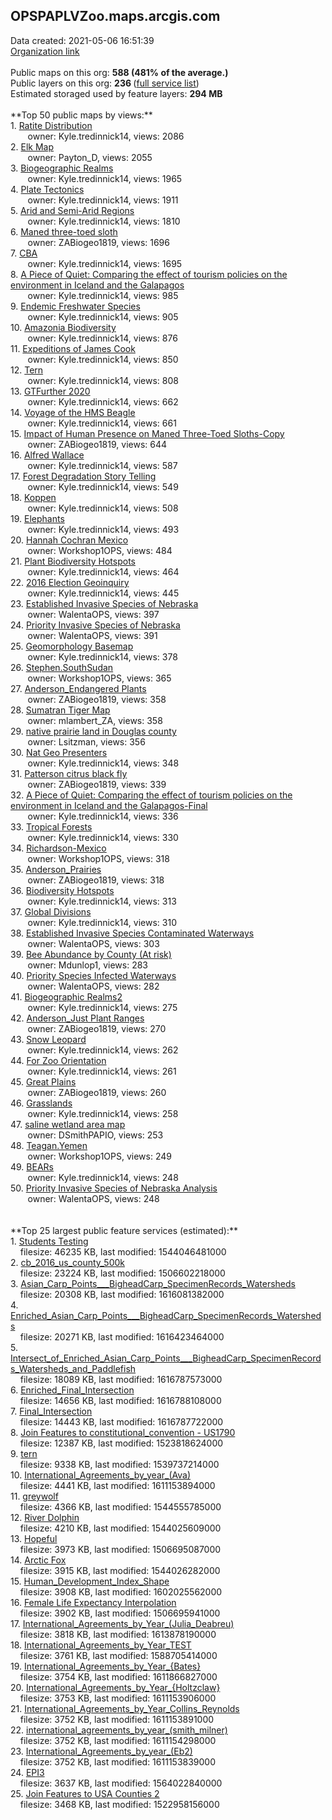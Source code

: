 <h2>OPSPAPLVZoo.maps.arcgis.com</h2> Data created: 2021-05-06 16:51:39 <br /><a target='new' href='https://OPSPAPLVZoo.maps.arcgis.com'>Organization link</a><br /><br />Public maps on this org: <b>588 (481% of the average.)</b><br />Public layers on this org: <b>236 </b>(<a target='new' href='https://services.arcgis.com/cogDIR5zP3E4UpXg/ArcGIS/rest/services'>full service list</a>)<br />Estimated storaged used by feature layers: <b>294 MB</b><br /><br />**Top 50 public maps by views:**<br />  1. <a target='new' href='https://www.arcgis.com/home/item.html?id=cc5d2f653dca4da881c645a7f7d5c4d4'>Ratite Distribution</a> <br />  &nbsp;&nbsp;&nbsp;&nbsp; &nbsp;&nbsp;owner: Kyle.tredinnick14, views: 2086<br />  2. <a target='new' href='https://www.arcgis.com/home/item.html?id=0b61076c02454d409fd95ba2693672a5'>Elk Map</a> <br />  &nbsp;&nbsp;&nbsp;&nbsp; &nbsp;&nbsp;owner: Payton_D, views: 2055<br />  3. <a target='new' href='https://www.arcgis.com/home/item.html?id=fad11084f42c41bab780c66569cd5574'>Biogeographic Realms</a> <br />  &nbsp;&nbsp;&nbsp;&nbsp; &nbsp;&nbsp;owner: Kyle.tredinnick14, views: 1965<br />  4. <a target='new' href='https://www.arcgis.com/home/item.html?id=7e7be954bb134c60b69be252d07fc000'>Plate Tectonics</a> <br />  &nbsp;&nbsp;&nbsp;&nbsp; &nbsp;&nbsp;owner: Kyle.tredinnick14, views: 1911<br />  5. <a target='new' href='https://www.arcgis.com/home/item.html?id=82eeef3d90324b0fa5a393b6bb8c3d07'>Arid and Semi-Arid Regions</a> <br />  &nbsp;&nbsp;&nbsp;&nbsp; &nbsp;&nbsp;owner: Kyle.tredinnick14, views: 1810<br />  6. <a target='new' href='https://www.arcgis.com/home/item.html?id=b373e83debae481dbe3eb4f7d5aa15dd'>Maned three-toed sloth</a> <br />  &nbsp;&nbsp;&nbsp;&nbsp; &nbsp;&nbsp;owner: ZABiogeo1819, views: 1696<br />  7. <a target='new' href='https://www.arcgis.com/home/item.html?id=8e7e7ebf861a43c9aa94af7c911a8c09'>CBA</a> <br />  &nbsp;&nbsp;&nbsp;&nbsp; &nbsp;&nbsp;owner: Kyle.tredinnick14, views: 1695<br />  8. <a target='new' href='https://www.arcgis.com/home/item.html?id=c9f5982983f240019d77b69d2350e420'>A Piece of Quiet: Comparing the effect of tourism policies on the environment in Iceland and the Galapagos</a> <br />  &nbsp;&nbsp;&nbsp;&nbsp; &nbsp;&nbsp;owner: Kyle.tredinnick14, views: 985<br />  9. <a target='new' href='https://www.arcgis.com/home/item.html?id=141e0a2d7af5455ab88dbd8aa3a4a2a5'>Endemic Freshwater Species</a> <br />  &nbsp;&nbsp;&nbsp;&nbsp; &nbsp;&nbsp;owner: Kyle.tredinnick14, views: 905<br />  10. <a target='new' href='https://www.arcgis.com/home/item.html?id=c68bb57512054a698bfcd5a812240b71'>Amazonia Biodiversity</a> <br />  &nbsp;&nbsp;&nbsp;&nbsp; &nbsp;&nbsp;owner: Kyle.tredinnick14, views: 876<br />  11. <a target='new' href='https://www.arcgis.com/home/item.html?id=ea0873c4c5234c09bba0766124d2cb61'>Expeditions of James Cook</a> <br />  &nbsp;&nbsp;&nbsp;&nbsp; &nbsp;&nbsp;owner: Kyle.tredinnick14, views: 850<br />  12. <a target='new' href='https://www.arcgis.com/home/item.html?id=84d419847d9347efadf3c09dea128a41'>Tern</a> <br />  &nbsp;&nbsp;&nbsp;&nbsp; &nbsp;&nbsp;owner: Kyle.tredinnick14, views: 808<br />  13. <a target='new' href='https://www.arcgis.com/home/item.html?id=dbf50e4931a444d1b817f9cd2147b5ed'>GTFurther 2020</a> <br />  &nbsp;&nbsp;&nbsp;&nbsp; &nbsp;&nbsp;owner: Kyle.tredinnick14, views: 662<br />  14. <a target='new' href='https://www.arcgis.com/home/item.html?id=be18f13a0f8d4c3fbd8ae97af7944686'>Voyage of the HMS Beagle</a> <br />  &nbsp;&nbsp;&nbsp;&nbsp; &nbsp;&nbsp;owner: Kyle.tredinnick14, views: 661<br />  15. <a target='new' href='https://www.arcgis.com/home/item.html?id=f4f9dd93e803492f8b4f06a33abba54e'>Impact of Human Presence on Maned Three-Toed Sloths-Copy</a> <br />  &nbsp;&nbsp;&nbsp;&nbsp; &nbsp;&nbsp;owner: ZABiogeo1819, views: 644<br />  16. <a target='new' href='https://www.arcgis.com/home/item.html?id=4ac65214af4c47bca55038f519922471'>Alfred Wallace</a> <br />  &nbsp;&nbsp;&nbsp;&nbsp; &nbsp;&nbsp;owner: Kyle.tredinnick14, views: 587<br />  17. <a target='new' href='https://www.arcgis.com/home/item.html?id=707ec6f7804541819714bdb55233745f'>Forest Degradation Story Telling</a> <br />  &nbsp;&nbsp;&nbsp;&nbsp; &nbsp;&nbsp;owner: Kyle.tredinnick14, views: 549<br />  18. <a target='new' href='https://www.arcgis.com/home/item.html?id=dbd579ac8602433dbd0d45e75d646452'>Koppen</a> <br />  &nbsp;&nbsp;&nbsp;&nbsp; &nbsp;&nbsp;owner: Kyle.tredinnick14, views: 508<br />  19. <a target='new' href='https://www.arcgis.com/home/item.html?id=79014fc365be412a86f07e57bbbe6d7b'>Elephants</a> <br />  &nbsp;&nbsp;&nbsp;&nbsp; &nbsp;&nbsp;owner: Kyle.tredinnick14, views: 493<br />  20. <a target='new' href='https://www.arcgis.com/home/item.html?id=859776c8660a4d9a9e7d2bd89a4e7b5f'>Hannah Cochran Mexico</a> <br />  &nbsp;&nbsp;&nbsp;&nbsp; &nbsp;&nbsp;owner: Workshop1OPS, views: 484<br />  21. <a target='new' href='https://www.arcgis.com/home/item.html?id=fb4b1a0ae08c4f3e8dc29a2b60b4b5ac'>Plant Biodiversity Hotspots</a> <br />  &nbsp;&nbsp;&nbsp;&nbsp; &nbsp;&nbsp;owner: Kyle.tredinnick14, views: 464<br />  22. <a target='new' href='https://www.arcgis.com/home/item.html?id=1b81ec7381e9474ca36da9617e9c3061'>2016 Election Geoinquiry</a> <br />  &nbsp;&nbsp;&nbsp;&nbsp; &nbsp;&nbsp;owner: Kyle.tredinnick14, views: 445<br />  23. <a target='new' href='https://www.arcgis.com/home/item.html?id=7fcd609b97264eb8b601be3fd18aa728'>Established Invasive Species of Nebraska</a> <br />  &nbsp;&nbsp;&nbsp;&nbsp; &nbsp;&nbsp;owner: WalentaOPS, views: 397<br />  24. <a target='new' href='https://www.arcgis.com/home/item.html?id=b253b3a18a1e494387b846a729c339b2'>Priority Invasive Species of Nebraska </a> <br />  &nbsp;&nbsp;&nbsp;&nbsp; &nbsp;&nbsp;owner: WalentaOPS, views: 391<br />  25. <a target='new' href='https://www.arcgis.com/home/item.html?id=0091ea4813a447aa87707f7ee22ccd86'>Geomorphology Basemap</a> <br />  &nbsp;&nbsp;&nbsp;&nbsp; &nbsp;&nbsp;owner: Kyle.tredinnick14, views: 378<br />  26. <a target='new' href='https://www.arcgis.com/home/item.html?id=1e002831ee45410090a494f0d1674569'>Stephen.SouthSudan</a> <br />  &nbsp;&nbsp;&nbsp;&nbsp; &nbsp;&nbsp;owner: Workshop1OPS, views: 365<br />  27. <a target='new' href='https://www.arcgis.com/home/item.html?id=19d69e14c857474f83db56bb1e83469b'>Anderson_Endangered Plants</a> <br />  &nbsp;&nbsp;&nbsp;&nbsp; &nbsp;&nbsp;owner: ZABiogeo1819, views: 358<br />  28. <a target='new' href='https://www.arcgis.com/home/item.html?id=dc918619d30e40f982c3868499b1ec2a'>Sumatran Tiger Map</a> <br />  &nbsp;&nbsp;&nbsp;&nbsp; &nbsp;&nbsp;owner: mlambert_ZA, views: 358<br />  29. <a target='new' href='https://www.arcgis.com/home/item.html?id=783f71dc7a3d4fa791aa992618eeb856'>native prairie land in Douglas county</a> <br />  &nbsp;&nbsp;&nbsp;&nbsp; &nbsp;&nbsp;owner: Lsitzman, views: 356<br />  30. <a target='new' href='https://www.arcgis.com/home/item.html?id=f4403b45520a4b90877c5bd12d87a7f8'>Nat Geo Presenters</a> <br />  &nbsp;&nbsp;&nbsp;&nbsp; &nbsp;&nbsp;owner: Kyle.tredinnick14, views: 348<br />  31. <a target='new' href='https://www.arcgis.com/home/item.html?id=6c1fccc359f64fa3bcc70f0b074accec'>Patterson citrus black fly</a> <br />  &nbsp;&nbsp;&nbsp;&nbsp; &nbsp;&nbsp;owner: ZABiogeo1819, views: 339<br />  32. <a target='new' href='https://www.arcgis.com/home/item.html?id=3a714322c2184fd4bf6e53e3bfd5414e'>A Piece of Quiet: Comparing the effect of tourism policies on the environment in Iceland and the Galapagos-Final</a> <br />  &nbsp;&nbsp;&nbsp;&nbsp; &nbsp;&nbsp;owner: Kyle.tredinnick14, views: 336<br />  33. <a target='new' href='https://www.arcgis.com/home/item.html?id=65673f1dd6bc43d79712b342c2f62ddf'>Tropical Forests</a> <br />  &nbsp;&nbsp;&nbsp;&nbsp; &nbsp;&nbsp;owner: Kyle.tredinnick14, views: 330<br />  34. <a target='new' href='https://www.arcgis.com/home/item.html?id=079fd51f03e644a0bc4e287ea7bad8b1'>Richardson-Mexico</a> <br />  &nbsp;&nbsp;&nbsp;&nbsp; &nbsp;&nbsp;owner: Workshop1OPS, views: 318<br />  35. <a target='new' href='https://www.arcgis.com/home/item.html?id=9a16d17cb62f41ebae34b35ea4040276'>Anderson_Prairies</a> <br />  &nbsp;&nbsp;&nbsp;&nbsp; &nbsp;&nbsp;owner: ZABiogeo1819, views: 318<br />  36. <a target='new' href='https://www.arcgis.com/home/item.html?id=208a3c984b0a46a28968daa41f33c83d'>Biodiversity Hotspots</a> <br />  &nbsp;&nbsp;&nbsp;&nbsp; &nbsp;&nbsp;owner: Kyle.tredinnick14, views: 313<br />  37. <a target='new' href='https://www.arcgis.com/home/item.html?id=2172243f71bb412d8c340904d65dd592'>Global Divisions</a> <br />  &nbsp;&nbsp;&nbsp;&nbsp; &nbsp;&nbsp;owner: Kyle.tredinnick14, views: 310<br />  38. <a target='new' href='https://www.arcgis.com/home/item.html?id=6e0eff1ea1d44078a47ae6519c235666'>Established Invasive Species Contaminated Waterways</a> <br />  &nbsp;&nbsp;&nbsp;&nbsp; &nbsp;&nbsp;owner: WalentaOPS, views: 303<br />  39. <a target='new' href='https://www.arcgis.com/home/item.html?id=58d647ac31784b10a20a262409e0f200'>Bee Abundance by County (At risk)</a> <br />  &nbsp;&nbsp;&nbsp;&nbsp; &nbsp;&nbsp;owner: Mdunlop1, views: 283<br />  40. <a target='new' href='https://www.arcgis.com/home/item.html?id=71d0424ca20a4556ac18871551ce835a'>Priority Species Infected Waterways</a> <br />  &nbsp;&nbsp;&nbsp;&nbsp; &nbsp;&nbsp;owner: WalentaOPS, views: 282<br />  41. <a target='new' href='https://www.arcgis.com/home/item.html?id=45120073a31449cf9f12b5d96c77c4b3'>Biogeographic Realms2</a> <br />  &nbsp;&nbsp;&nbsp;&nbsp; &nbsp;&nbsp;owner: Kyle.tredinnick14, views: 275<br />  42. <a target='new' href='https://www.arcgis.com/home/item.html?id=d35d4be89af0423ab520b70677a56e7f'>Anderson_Just Plant Ranges</a> <br />  &nbsp;&nbsp;&nbsp;&nbsp; &nbsp;&nbsp;owner: ZABiogeo1819, views: 270<br />  43. <a target='new' href='https://www.arcgis.com/home/item.html?id=95b644487ff44b39bb9939e8e2fb7c2f'>Snow Leopard</a> <br />  &nbsp;&nbsp;&nbsp;&nbsp; &nbsp;&nbsp;owner: Kyle.tredinnick14, views: 262<br />  44. <a target='new' href='https://www.arcgis.com/home/item.html?id=4f966028241b40699d7e0dd381fde08f'>For Zoo Orientation</a> <br />  &nbsp;&nbsp;&nbsp;&nbsp; &nbsp;&nbsp;owner: Kyle.tredinnick14, views: 261<br />  45. <a target='new' href='https://www.arcgis.com/home/item.html?id=51527161ca794cb2b07ba6199523bfe9'>Great Plains</a> <br />  &nbsp;&nbsp;&nbsp;&nbsp; &nbsp;&nbsp;owner: ZABiogeo1819, views: 260<br />  46. <a target='new' href='https://www.arcgis.com/home/item.html?id=483371271ae64fd78c3e91694cbdf54b'>Grasslands</a> <br />  &nbsp;&nbsp;&nbsp;&nbsp; &nbsp;&nbsp;owner: Kyle.tredinnick14, views: 258<br />  47. <a target='new' href='https://www.arcgis.com/home/item.html?id=4174b74150c24aa0919e958f6c2be3c3'>saline wetland area map</a> <br />  &nbsp;&nbsp;&nbsp;&nbsp; &nbsp;&nbsp;owner: DSmithPAPIO, views: 253<br />  48. <a target='new' href='https://www.arcgis.com/home/item.html?id=5fc4003f4b304e6d8d5da57f7365cca7'>Teagan.Yemen</a> <br />  &nbsp;&nbsp;&nbsp;&nbsp; &nbsp;&nbsp;owner: Workshop1OPS, views: 249<br />  49. <a target='new' href='https://www.arcgis.com/home/item.html?id=51b9fc52645d42908887314ace37539d'>BEARs</a> <br />  &nbsp;&nbsp;&nbsp;&nbsp; &nbsp;&nbsp;owner: Kyle.tredinnick14, views: 248<br />  50. <a target='new' href='https://www.arcgis.com/home/item.html?id=c7890efc52ee421fbb2ded1cada4bf38'>Priority Invasive Species of Nebraska Analysis</a> <br />  &nbsp;&nbsp;&nbsp;&nbsp; &nbsp;&nbsp;owner: WalentaOPS, views: 248<br /><br /><br />**Top 25 largest public feature services (estimated):**<br /> 1. <a target='new' href='https://www.arcgis.com/home/item.html?id=aae8f1c397744fe6aa32237c55a2e1e5'>Students Testing</a><br /> &nbsp;&nbsp;&nbsp;&nbsp;filesize: 46235 KB, last modified: 1544046481000<br /> 2. <a target='new' href='https://www.arcgis.com/home/item.html?id=61263ea4c4a7442f9b5fa0ea8a6f7f8a'>cb_2016_us_county_500k</a><br /> &nbsp;&nbsp;&nbsp;&nbsp;filesize: 23224 KB, last modified: 1506602218000<br /> 3. <a target='new' href='https://www.arcgis.com/home/item.html?id=b984c3f3b272429689088b38483f3cec'>Asian_Carp_Points___BigheadCarp_SpecimenRecords_Watersheds</a><br /> &nbsp;&nbsp;&nbsp;&nbsp;filesize: 20308 KB, last modified: 1616081382000<br /> 4. <a target='new' href='https://www.arcgis.com/home/item.html?id=52da09ad947e4b359b8a56c818230c64'>Enriched_Asian_Carp_Points___BigheadCarp_SpecimenRecords_Watersheds</a><br /> &nbsp;&nbsp;&nbsp;&nbsp;filesize: 20271 KB, last modified: 1616423464000<br /> 5. <a target='new' href='https://www.arcgis.com/home/item.html?id=969c25d10665417fb08b2c196ea7e430'>Intersect_of_Enriched_Asian_Carp_Points___BigheadCarp_SpecimenRecords_Watersheds_and_Paddlefish</a><br /> &nbsp;&nbsp;&nbsp;&nbsp;filesize: 18089 KB, last modified: 1616787573000<br /> 6. <a target='new' href='https://www.arcgis.com/home/item.html?id=bd3dd326a4614b51a8642e1d134d6355'>Enriched_Final_Intersection</a><br /> &nbsp;&nbsp;&nbsp;&nbsp;filesize: 14656 KB, last modified: 1616788108000<br /> 7. <a target='new' href='https://www.arcgis.com/home/item.html?id=9369658b70e649429c4f5ad5d9db72b7'>Final_Intersection</a><br /> &nbsp;&nbsp;&nbsp;&nbsp;filesize: 14443 KB, last modified: 1616787722000<br /> 8. <a target='new' href='https://www.arcgis.com/home/item.html?id=e2ebfe46a6844fb2bddb1058ae8a0c6a'>Join Features to constitutional_convention - US1790</a><br /> &nbsp;&nbsp;&nbsp;&nbsp;filesize: 12387 KB, last modified: 1523818624000<br /> 9. <a target='new' href='https://www.arcgis.com/home/item.html?id=51bfb6e71ab24ecd85078f5ab7f23af0'>tern</a><br /> &nbsp;&nbsp;&nbsp;&nbsp;filesize: 9338 KB, last modified: 1539737214000<br /> 10. <a target='new' href='https://www.arcgis.com/home/item.html?id=cfa0a36178ee4ad88114f16b85fb3f25'>International_Agreements_by_year_(Ava)</a><br /> &nbsp;&nbsp;&nbsp;&nbsp;filesize: 4441 KB, last modified: 1611153894000<br /> 11. <a target='new' href='https://www.arcgis.com/home/item.html?id=76dd17aea1bd41b9b8e238bca38cd2d9'>greywolf</a><br /> &nbsp;&nbsp;&nbsp;&nbsp;filesize: 4366 KB, last modified: 1544555785000<br /> 12. <a target='new' href='https://www.arcgis.com/home/item.html?id=ce1985c20f0d4adabf1eabbfb4fbb328'>River Dolphin</a><br /> &nbsp;&nbsp;&nbsp;&nbsp;filesize: 4210 KB, last modified: 1544025609000<br /> 13. <a target='new' href='https://www.arcgis.com/home/item.html?id=728e78eac4af4fa9aff5d5e97f8d395c'>Hopeful</a><br /> &nbsp;&nbsp;&nbsp;&nbsp;filesize: 3973 KB, last modified: 1506695087000<br /> 14. <a target='new' href='https://www.arcgis.com/home/item.html?id=019e1bb376fe4bf1a7615339fd39ef8d'>Arctic Fox</a><br /> &nbsp;&nbsp;&nbsp;&nbsp;filesize: 3915 KB, last modified: 1544026282000<br /> 15. <a target='new' href='https://www.arcgis.com/home/item.html?id=0c116363ab9848cdac949c6a85dc3aad'>Human_Development_Index_Shape</a><br /> &nbsp;&nbsp;&nbsp;&nbsp;filesize: 3908 KB, last modified: 1602025562000<br /> 16. <a target='new' href='https://www.arcgis.com/home/item.html?id=6e83d919b5a8440abeab2631db27aa51'>Female Life Expectancy Interpolation</a><br /> &nbsp;&nbsp;&nbsp;&nbsp;filesize: 3902 KB, last modified: 1506695941000<br /> 17. <a target='new' href='https://www.arcgis.com/home/item.html?id=e55ff1d62e5e47489b9aa82b349c4bcd'>International_Agreements_by_Year_(Julia_Deabreu)</a><br /> &nbsp;&nbsp;&nbsp;&nbsp;filesize: 3818 KB, last modified: 1613878190000<br /> 18. <a target='new' href='https://www.arcgis.com/home/item.html?id=6b1d0d6f1587484a969421b7b402e186'>International_Agreements_by_Year_TEST</a><br /> &nbsp;&nbsp;&nbsp;&nbsp;filesize: 3761 KB, last modified: 1588705414000<br /> 19. <a target='new' href='https://www.arcgis.com/home/item.html?id=ea931a45206d4178b1b3bb675520a053'>International_Agreements_by_Year_{Bates}</a><br /> &nbsp;&nbsp;&nbsp;&nbsp;filesize: 3754 KB, last modified: 1611866827000<br /> 20. <a target='new' href='https://www.arcgis.com/home/item.html?id=7db12d001fd54bc48fef1564c68d5922'>International_Agreements_by_Year_{Holtzclaw}</a><br /> &nbsp;&nbsp;&nbsp;&nbsp;filesize: 3753 KB, last modified: 1611153906000<br /> 21. <a target='new' href='https://www.arcgis.com/home/item.html?id=cc57764811694fa9ac906faa7375b95b'>International_Agreements_by_Year_Collins_Reynolds</a><br /> &nbsp;&nbsp;&nbsp;&nbsp;filesize: 3752 KB, last modified: 1611153891000<br /> 22. <a target='new' href='https://www.arcgis.com/home/item.html?id=f261288a77e14a39af1c0994551faac2'>international_agreements_by_year_(smith_milner)</a><br /> &nbsp;&nbsp;&nbsp;&nbsp;filesize: 3752 KB, last modified: 1611154298000<br /> 23. <a target='new' href='https://www.arcgis.com/home/item.html?id=6d9072adb8254cbb83f308b3fc00502f'>International_Agreements_by_year_(Eb2)</a><br /> &nbsp;&nbsp;&nbsp;&nbsp;filesize: 3752 KB, last modified: 1611153839000<br /> 24. <a target='new' href='https://www.arcgis.com/home/item.html?id=b17d26f12f734b14a4e1ddda4fa6138e'>EPI3</a><br /> &nbsp;&nbsp;&nbsp;&nbsp;filesize: 3637 KB, last modified: 1564022840000<br /> 25. <a target='new' href='https://www.arcgis.com/home/item.html?id=06473b11e08c4117aaebe01a05515c8f'>Join Features to USA Counties 2</a><br /> &nbsp;&nbsp;&nbsp;&nbsp;filesize: 3468 KB, last modified: 1522958156000<br />